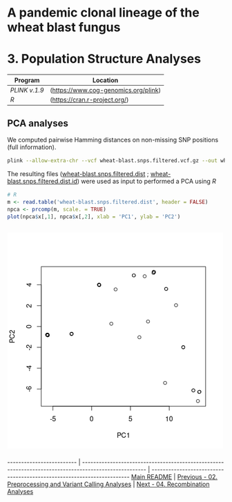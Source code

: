 # A pandemic clonal lineage of the wheat blast fungus
# 3. Population Structure Analyses

Program                  | Location
------------------------ | ----------------------------
*PLINK v.1.9*            | (https://www.cog-genomics.org/plink)
*R*                      | (https://cran.r-project.org/)


## PCA analyses
We computed pairwise Hamming distances on non-missing SNP positions (full information).
```bash
plink --allow-extra-chr --vcf wheat-blast.snps.filtered.vcf.gz --out wheat-blast.snps.filtered
```

The resulting files ([wheat-blast.snps.filtered.dist](/data/03_Population_Structure/wheat-blast.snps.filtered.dist) ; [wheat-blast.snps.filtered.dist.id](/data/03_Population_Structure/wheat-blast.snps.filtered.dist.id)) were used as input to performed a PCA using *R*
```R
# R
m <- read.table('wheat-blast.snps.filtered.dist', header = FALSE)
npca <- prcomp(m, scale. = TRUE)
plot(npca$x[,1], npca$x[,2], xlab = 'PC1', ylab = 'PC2')
```
![Wheat blast PCA](/data/03_Population_Structure/Wheat_blast_PCA.png)
---
------------------------- | ----------------------------------------------------------------------------------------------------- | ----------------------------------------------------------------------
[Main README](/README.md) | [Previous - 02. Preprocessing and Variant Calling Analyses](/02_Preprocessing_and_Variant_Calling.md) | [Next - 04. Recombination Analyses](/04_Recombination_Analyses.md)
